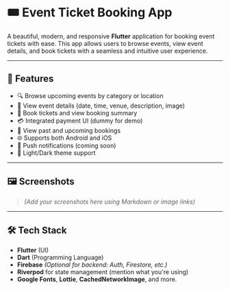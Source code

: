 # 🎟️ Event Ticket Booking App

A beautiful, modern, and responsive **Flutter** application for booking event tickets with ease. This app allows users to browse events, view event details, and book tickets with a seamless and intuitive user experience.

---

## 🚀 Features

- 🔍 Browse upcoming events by category or location  
- 📅 View event details (date, time, venue, description, image)  
- 🎫 Book tickets and view booking summary  
- 💳 Integrated payment UI (dummy for demo)   
- 🧾 View past and upcoming bookings  
- 🌐 Supports both Android and iOS  
- 🔔 Push notifications (coming soon)  
- 🌙 Light/Dark theme support

---

## 🖼️ Screenshots

> *(Add your screenshots here using Markdown or image links)*

---

## 🛠️ Tech Stack

- **Flutter** (UI)
- **Dart** (Programming Language)
- **Firebase** *(Optional for backend: Auth, Firestore, etc.)*
- **Riverpod** for state management (mention what you're using)
- **Google Fonts**, **Lottie**, **CachedNetworkImage**, and more.


